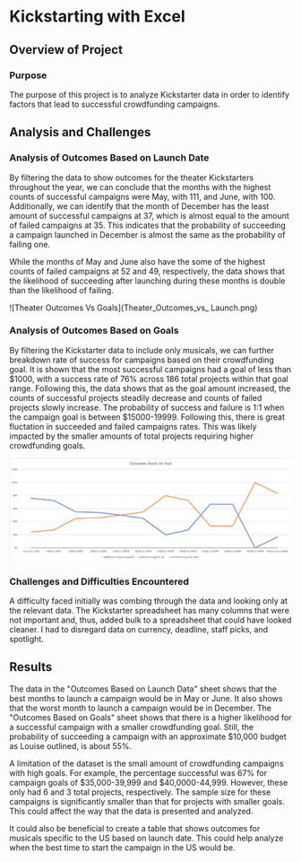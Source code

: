 # Kickstarting with Excel

## Overview of Project

### Purpose

The purpose of this project is to analyze Kickstarter data in order to identify factors that lead to successful crowdfunding campaigns. 

## Analysis and Challenges

### Analysis of Outcomes Based on Launch Date

By filtering the data to show outcomes for the theater Kickstarters throughout the year, we can conclude that the months with the highest counts of successful campaigns were May, with 111, and June, with 100. Additionally, we can identify that the month of December has the least amount of successful campaigns at 37, which is almost equal to the amount of failed campaigns at 35. This indicates that the probability of succeeding a campaign launched in December is almost the same as the probability of failing one. 

While the months of May and June also have the some of the highest counts of failed campaigns at 52 and 49, respectively, the data shows that the likelihood of succeeding after launching during these months is double than the likelihood of failing. 

![Theater Outcomes Vs Goals](Theater_Outcomes_vs_ Launch.png)

### Analysis of Outcomes Based on Goals

By filtering the Kickstarter data to include only musicals, we can further breakdown rate of success for campaigns based on their crowdfunding goal. It is shown that the most successful campaigns had a goal of less than $1000, with a success rate of 76% across 186 total projects within that goal range. Following this, the data shows that as the goal amount increased, the counts of successful projects steadily decrease and counts of failed projects slowly increase. The probability of success and failure is 1:1 when the campaign goal is between $15000-19999. Following this, there is great fluctation in succeeded and failed campaigns rates. This was likely impacted by the smaller amounts of total projects requiring higher crowdfunding goals.

![Outcomes Vs Goals](Outcomes_vs_Goals.png)

### Challenges and Difficulties Encountered

A difficulty faced initially was combing through the data and looking only at the relevant data. The Kickstarter spreadsheet has many columns that were not important and, thus, added bulk to a spreadsheet that could have looked cleaner. I had to disregard data on currency, deadline, staff picks, and spotlight. 

## Results

The data in the "Outcomes Based on Launch Data" sheet shows that the best months to launch a campaign would be in May or June. It also shows that the worst month to launch a campaign would be in December. The "Outcomes Based on Goals" sheet shows that there is a higher likelihood for a successful campaign with a smaller crowdfunding goal. Still, the probability of succeeding a campaign with an approximate $10,000 budget as Louise outlined, is about 55%.

A limitation of the dataset is the small amount of crowdfunding campaigns with high goals. For example, the percentage successful was 67% for campaign goals of $35,000-39,999 and $40,0000-44,999. However, these only had 6 and 3 total projects, respectively. The sample size for these campaigns is significantly smaller than that for projects with smaller goals. This could affect the way that the data is presented and analyzed. 

It could also be beneficial to create a table that shows outcomes for musicals specific to the US based on launch date. This could help analyze when the best time to start the campaign in the US would be. 
